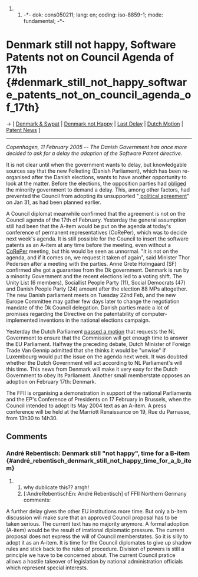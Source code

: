 1.  1.  -\*- dok: cons050211; lang: en; coding: iso-8859-1; mode:
        fundamental; -\*-

# Denmark still not happy, Software Patents not on Council Agenda of 17th {#denmark_still_not_happy_software_patents_not_on_council_agenda_of_17th}

-\> \[ [ Denmark & Swpat](SwpatdkEn "wikilink") \| [ Denmark not
Happy](ConsDk040518En "wikilink") \| [ Last
Delay](Buksti0501En "wikilink") \| [ Dutch
Motion](NlVot050210En "wikilink") \| [ Patent
News](SwpatcninoEn "wikilink") \]

------------------------------------------------------------------------

*Copenhagen, 11 February 2005 \-- The Danish Government has once more
decided to ask for a delay the adoption of the Software Patent
directive.*

It is not clear until when the government wants to delay, but
knowledgable sources say that the new Folketing (Danish Parliament),
which has been re-organised after the Danish elections, wants to have
another opportunity to look at the matter. Before the elections, the
opposition parties had [ obliged](Buksti0501En "wikilink") the minority
government to demand a delay. This, among other factors, had prevented
the Council from adopting its unsupported \"[ political
agreement](Cons040518En "wikilink")\" on Jan 31, as had been planned
earlier.

A Council diplomat meanwhile confirmed that the agreement is not on the
Council agenda of the 17th of February. Yesterday the general assumption
still had been that the A-item would be put on the agenda at today\'s
conference of permanent representatives (CoRePer), which was to decide
next week\'s agenda. It is still possible for the Council to insert the
software patents as an A-item at any time before the meeting, even
without a [CoRePer](CoRePer "wikilink") meeting, but this would be seen
as unnormal. \"It is not on the agenda, and if it comes on, we request
it taken of again\", said Minister Thor Pedersen after a meeting with
the parties. Anne Grete Holmgaard (SF) confirmed she got a guarantee
from the Dk government. Denmark is run by a minority Government and the
recent elections led to a voting shift. The Unity List (6 members),
Sociallist People Party (11), Social Democrats (47) and Danish People
Party (24) amount after the election 88 MPs altogether. The new Danish
parliament meets on Tuesday 22nd Feb, and the new Europe Committee may
gather few days later to change the negotiation mandate of the Dk
Council delegation. Danish parties made a lot of promises regarding the
Directive on the patentability of computer-implemented inventions in the
national elections campaign.

Yesterday the Dutch Parliament [ passed a
motion](NlVot050210En "wikilink") that requests the NL Government to
ensure that the Commission will get enough time to answer the EU
Parliament. Halfway the preceding debate, Dutch Minister of Foreign
Trade Van Gennip admitted that she thinks it would be \"unwise\" if
Luxembourg would put the issue on the agenda next week. It was doubted
whether the Dutch Government will act according to NL Parliament\'s will
this time. This news from Denmark will make it very easy for the Dutch
Government to obey its Parliament. Another small memberstate opposes an
adoption on February 17th: Denmark.

The FFII is organising a demonstration in support of the national
Parliaments and the EP\'s Conference of Presidents on 17 February in
Brussels, when the Council intended to adopt its May 2004 text as an
A-item. A press conference will be held at the Marriott Renaissance on
19, Rue du Parnasse, from 13h30 to 14h30.

## Comments

### André Rebentisch: Denmark still \"not happy\", time for a B-item {#andré_rebentisch_denmark_still_not_happy_time_for_a_b_item}

1.  1.  why dublicate this?? arrgh!
    2.  \[:AndreRebentischEn: André Rebentisch\] of FFII Northern
        Germany comments:

A further delay gives the other EU institutions more time. But only a
b-item discussion will make sure that an approved Council proposal has
to be taken serious. The current text has no majority anymore. A formal
adoption (A-item) would be the result of irrational diplomatic pressure.
The current proposal does not express the will of Council memberstates.
So it is silly to adopt it as an A-item. It is time for the Council
diplomates to give up shadow rules and stick back to the rules of
procedure. Division of powers is still a principle we have to be
concerned about. The current Council pratice allows a hostile takeover
of legislation by national administration officials which represent
special interests.
